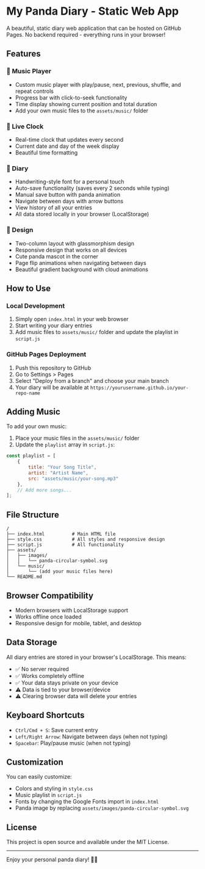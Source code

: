 # My Panda Diary - Static Web App

A beautiful, static diary web application that can be hosted on GitHub Pages. No backend required - everything runs in your browser!

## Features

### 🎵 Music Player
- Custom music player with play/pause, next, previous, shuffle, and repeat controls
- Progress bar with click-to-seek functionality
- Time display showing current position and total duration
- Add your own music files to the `assets/music/` folder

### 📅 Live Clock
- Real-time clock that updates every second
- Current date and day of the week display
- Beautiful time formatting

### 📖 Diary
- Handwriting-style font for a personal touch
- Auto-save functionality (saves every 2 seconds while typing)
- Manual save button with panda animation
- Navigate between days with arrow buttons
- View history of all your entries
- All data stored locally in your browser (LocalStorage)

### 🐼 Design
- Two-column layout with glassmorphism design
- Responsive design that works on all devices
- Cute panda mascot in the corner
- Page flip animations when navigating between days
- Beautiful gradient background with cloud animations

## How to Use

### Local Development
1. Simply open `index.html` in your web browser
2. Start writing your diary entries
3. Add music files to `assets/music/` folder and update the playlist in `script.js`

### GitHub Pages Deployment
1. Push this repository to GitHub
2. Go to Settings > Pages
3. Select "Deploy from a branch" and choose your main branch
4. Your diary will be available at `https://yourusername.github.io/your-repo-name`

## Adding Music

To add your own music:

1. Place your music files in the `assets/music/` folder
2. Update the `playlist` array in `script.js`:

```javascript
const playlist = [
    {
        title: "Your Song Title",
        artist: "Artist Name",
        src: "assets/music/your-song.mp3"
    },
    // Add more songs...
];
```

## File Structure

```
/
├── index.html          # Main HTML file
├── style.css           # All styles and responsive design
├── script.js           # All functionality
├── assets/
│   ├── images/
│   │   └── panda-circular-symbol.svg
│   └── music/
│       └── (add your music files here)
└── README.md
```

## Browser Compatibility

- Modern browsers with LocalStorage support
- Works offline once loaded
- Responsive design for mobile, tablet, and desktop

## Data Storage

All diary entries are stored in your browser's LocalStorage. This means:
- ✅ No server required
- ✅ Works completely offline
- ✅ Your data stays private on your device
- ⚠️ Data is tied to your browser/device
- ⚠️ Clearing browser data will delete your entries

## Keyboard Shortcuts

- `Ctrl/Cmd + S`: Save current entry
- `Left/Right Arrow`: Navigate between days (when not typing)
- `Spacebar`: Play/pause music (when not typing)

## Customization

You can easily customize:
- Colors and styling in `style.css`
- Music playlist in `script.js`
- Fonts by changing the Google Fonts import in `index.html`
- Panda image by replacing `assets/images/panda-circular-symbol.svg`

## License

This project is open source and available under the MIT License.

---

Enjoy your personal panda diary! 🐼✨
